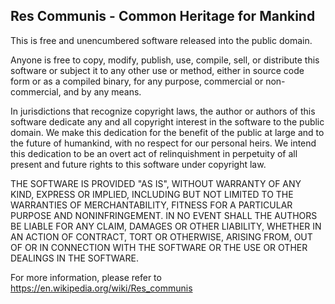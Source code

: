 ## Res Communis - Common Heritage for Mankind

This is free and unencumbered software released into the public domain.

Anyone is free to copy, modify, publish, use, compile, sell, or
distribute this software or subject it to any other use or method,
either in source code form or as a compiled binary, for any purpose,
commercial or non-commercial, and by any means.

In jurisdictions that recognize copyright laws, the author or authors
of this software dedicate any and all copyright interest in the
software to the public domain. We make this dedication for the benefit
of the public at large and to the future of humankind, with no respect 
for our personal heirs. We intend this dedication to be an overt act of
relinquishment in perpetuity of all present and future rights to this
software under copyright law.

THE SOFTWARE IS PROVIDED "AS IS", WITHOUT WARRANTY OF ANY KIND,
EXPRESS OR IMPLIED, INCLUDING BUT NOT LIMITED TO THE WARRANTIES OF
MERCHANTABILITY, FITNESS FOR A PARTICULAR PURPOSE AND NONINFRINGEMENT.
IN NO EVENT SHALL THE AUTHORS BE LIABLE FOR ANY CLAIM, DAMAGES OR
OTHER LIABILITY, WHETHER IN AN ACTION OF CONTRACT, TORT OR OTHERWISE,
ARISING FROM, OUT OF OR IN CONNECTION WITH THE SOFTWARE OR THE USE OR
OTHER DEALINGS IN THE SOFTWARE.

For more information, please refer to <https://en.wikipedia.org/wiki/Res_communis>
